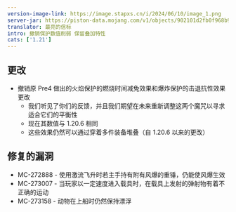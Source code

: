 ```yaml
---
version-image-link: https://image.stapxs.cn/i/2024/06/10/image_1.png
server-jar: https://piston-data.mojang.com/v1/objects/902101d2fb0f968b9c0ddb8b8cff9afef23f72c7/server.jar
translator: 最亮的信标
intro: 撤销保护数值削弱 保留叠加特性
cats: ['1.21']
---
```

## 更改
* 撤销原 Pre4 做出的火焰保护的燃烧时间减免效果和爆炸保护的击退抗性效果更改
    * 我们听见了你们的反馈，并且我们期望在未来重新调整这两个魔咒以寻求适合它们的平衡性
    * 现在其数值与 1.20.6 相同
    * 这些效果仍然可以通过穿着多件装备堆叠（自 1.20.6 以来的更改）

## 修复的漏洞
* MC-272888 - 使用激流飞升时若主手持有附有风爆的重锤，仍能使风爆生效
* MC-273007 - 当玩家以一定速度进入载具时，在载具上发射的弹射物有着不正确的运动
* MC-273158 - 动物在上船时仍然保持漂浮